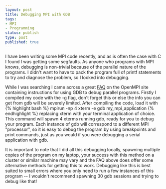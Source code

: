 ```yaml
---
layout: post
title: Debugging MPI with GDB 
tags:
- MPI
- Programming
status: publish
type: post
published: true
---
```


I have been writing some MPI code recently, and as is often the case with C I found I was getting some segfaults. As anyone who programs with MPI knows, debugging is non-trivial because of the parallel nature of the programs. I didn't want to have to pack the program full of printf statements to try and diagnose the problem, so I looked into debugging. 

While I was searching I came across a great [FAQ][1] on the OpenMPI site containing instructions for using GDB to debug parallel programs. Firstly I compiled my code with the -g flag, don't forget this or else the info you can get from gdb will be severely limited. After compiling the code, load it with 
{% highlight bash %}
mpirun -np 4 xterm -e gdb my_mpi_application
{% endhighlight %}
replacing xterm with your terminal application of choice. This command will spawn 4 xterms running gdb, ready for you to debug your program. Each instance of gdb will correspond to a different MPI "processor", so it is easy to debug the program by using breakpoints and print commands, just as you would if you were debugging a serial application with gdb. 

It is important to note that I did all this debugging locally, spawning multiple copies of the program on my laptop, your success with this method on a cluster or similar machine may vary and the FAQ above does offer some alternative methods for getting this to work. Debugging like this is best suited to small errors where you only need to run a few instances of this program -- I wouldn't recommend spawning 30 gdb sessions and trying to debug like that!

 [1]: http://www.open-mpi.org/faq/?category=debugging#serial-debuggers
